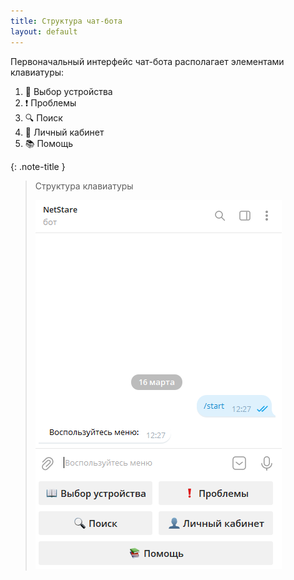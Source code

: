 ```yaml
---
title: Структура чат-бота
layout: default
---
```


Первоначальный интерфейс чат-бота располагает элементами клавиатуры:
1. 📖 Выбор устройства
2. ❗ Проблемы
3. 🔍 Поиск
4. 👤 Личный кабинет
5. 📚 Помощь


{: .note-title }
> Структура клавиатуры
>
> ![screenshot](../images/start.png)